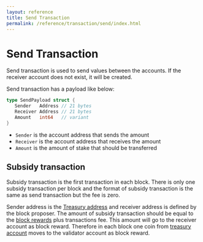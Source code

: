 ```yaml
---
layout: reference
title: Send Transaction
permalink: /reference/transaction/send/index.html
---
```


# Send Transaction

Send transaction is used to send values between the accounts. If the receiver account does not
exist, it will be created.

Send transaction has a payload like below:

```go
type SendPayload struct {
   Sender   Address // 21 bytes
   Receiver Address // 21 bytes
   Amount   int64   // variant
}
```

- `Sender` is the account address that sends the amount
- `Receiver` is the account address that receives the amount
- `Amount` is the amount of stake that should be transferred

## Subsidy transaction

Subsidy transaction is the first transaction in each block. There is only one subsidy transaction
per block and the format of subsidy transaction is the same as send transaction but the fee is zero.

Sender address is the [Treasury address](/reference/cryptography/address#treasury-address) and receiver
address is defined by the block proposer. The amount of subsidy transaction should be equal to the
[block rewards](/reference/economy/incentive) plus transactions fee. This amount will go to the receiver
account as block reward. Therefore in each block one coin from
[treasury account](/reference/economy/treasury) moves to the validator account as block reward.
